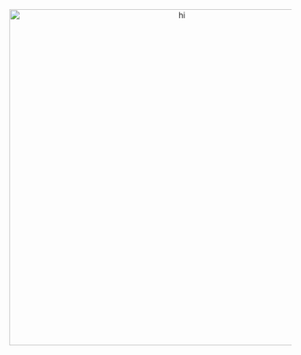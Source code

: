 <div align = "center">
    <img width = "600" height="600" stc = "lol/luSSfrb6kZI.png" alt = "hi">
</div>